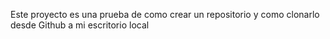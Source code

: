 Este proyecto es una prueba de como crear un repositorio y como clonarlo desde Github a mi escritorio local
